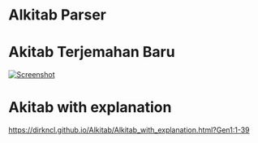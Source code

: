 # Alkitab Parser

# Akitab Terjemahan Baru

[![Screenshot](https://dirkncl.github.io/Alkitab/imgs/Alkitab50.png)](https://dirkncl.github.io/Alkitab/Alkitab.html?Yoh3:16)


# Akitab with explanation
https://dirkncl.github.io/Alkitab/Alkitab_with_explanation.html?Gen1:1-39
